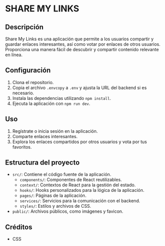 # SHARE MY LINKS

## Descripción
Share My Links es una aplicación que permite a los usuarios compartir y guardar enlaces interesantes, así como votar por enlaces de otros usuarios. 
Proporciona una manera fácil de descubrir y compartir contenido relevante en línea.

## Configuración
1. Clona el repositorio.
2. Copia el archivo `.envcopy` a `.env` y ajusta la URL del backend si es necesario.
3. Instala las dependencias utilizando `npm install`.
4. Ejecuta la aplicación con `npm run dev`.

## Uso
1. Regístrate o inicia sesión en la aplicación.
2. Comparte enlaces interesantes.
3. Explora los enlaces compartidos por otros usuarios y vota por tus favoritos.

## Estructura del proyecto
- `src/`: Contiene el código fuente de la aplicación.
  - `components/`: Componentes de React reutilizables.
  - `context/`: Contextos de React para la gestión del estado.
  - `hooks/`: Hooks personalizados para la lógica de la aplicación.
  - `pages/`: Páginas de la aplicación.
  - `services/`: Servicios para la comunicación con el backend.
  - `styles/`: Estilos y archivos de CSS.
- `public/`: Archivos públicos, como imágenes y favicon.

## Créditos
- CSS

